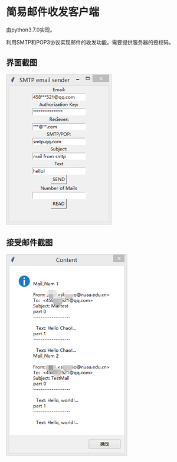 # 简易邮件收发客户端

由python3.7.0实现。

利用SMTP和POP3协议实现邮件的收发功能。需要提供服务器的授权码。

## 界面截图
![Image text](https://raw.githubusercontent.com/Taurus-Chao/MailClient/master/imgstorage/%E7%95%8C%E9%9D%A21.png)

## 接受邮件截图
![Image text](https://raw.githubusercontent.com/Taurus-Chao/MailClient/master/imgstorage/read.png)